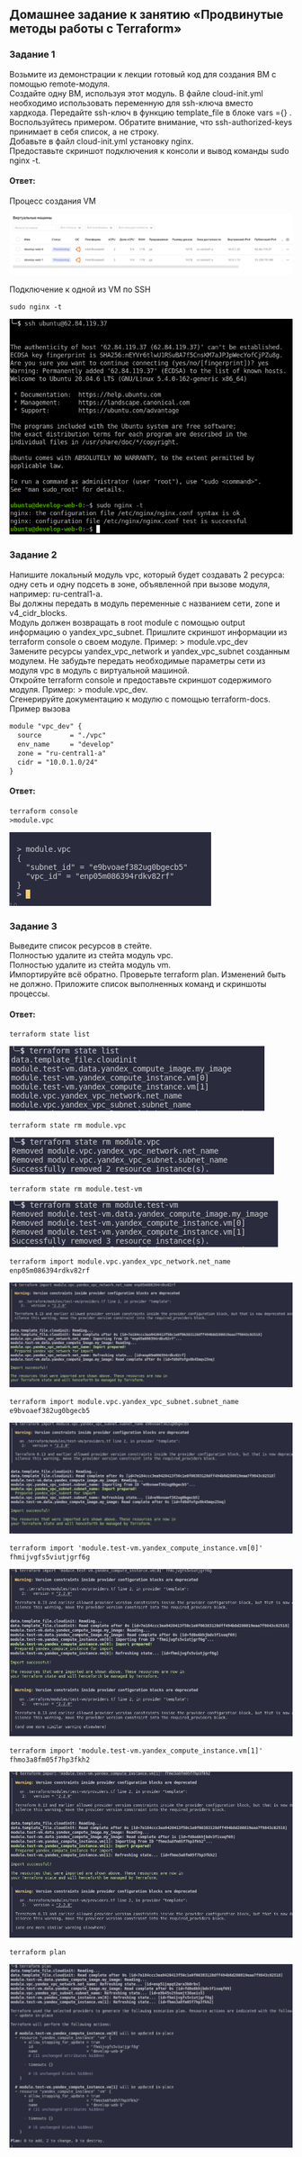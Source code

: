 ## Домашнее задание к занятию «Продвинутые методы работы с Terraform»  

### Задание 1  
Возьмите из демонстрации к лекции готовый код для создания ВМ с помощью remote-модуля.  
Создайте одну ВМ, используя этот модуль. В файле cloud-init.yml необходимо использовать переменную для ssh-ключа вместо хардкода. Передайте ssh-ключ в функцию template_file в блоке vars ={} . Воспользуйтесь примером. Обратите внимание, что ssh-authorized-keys принимает в себя список, а не строку.  
Добавьте в файл cloud-init.yml установку nginx.  
Предоставьте скриншот подключения к консоли и вывод команды sudo nginx -t.  

#### Ответ:  
Процесс создания VM  

![](https://github.com/networksuperman/netology_dev_ops/blob/main/ter-homeworks/04/img/ter-04_01.png)  

Подключение к одной из VM по SSH
```
sudo nginx -t
```
![](https://github.com/networksuperman/netology_dev_ops/blob/main/ter-homeworks/04/img/ter-04_02.png)  

### Задание 2  
Напишите локальный модуль vpc, который будет создавать 2 ресурса: одну сеть и одну подсеть в зоне, объявленной при вызове модуля, например: ru-central1-a.  
Вы должны передать в модуль переменные с названием сети, zone и v4_cidr_blocks.  
Модуль должен возвращать в root module с помощью output информацию о yandex_vpc_subnet. Пришлите скриншот информации из terraform console о своем модуле. Пример: > module.vpc_dev  
Замените ресурсы yandex_vpc_network и yandex_vpc_subnet созданным модулем. Не забудьте передать необходимые параметры сети из модуля vpc в модуль с виртуальной машиной.  
Откройте terraform console и предоставьте скриншот содержимого модуля. Пример: > module.vpc_dev.  
Сгенерируйте документацию к модулю с помощью terraform-docs.  
Пример вызова  
```
module "vpc_dev" {
  source       = "./vpc"
  env_name     = "develop"
  zone = "ru-central1-a"
  cidr = "10.0.1.0/24"
}
```

#### Ответ:  
```
terraform console
>module.vpc
```
![](https://github.com/networksuperman/netology_dev_ops/blob/main/ter-homeworks/04/img/ter-04_03.png)  


### Задание 3  
Выведите список ресурсов в стейте.  
Полностью удалите из стейта модуль vpc.  
Полностью удалите из стейта модуль vm.  
Импортируйте всё обратно. Проверьте terraform plan. Изменений быть не должно. Приложите список выполненных команд и скриншоты процессы.  

#### Ответ:  
```
terraform state list 
```
![](https://github.com/networksuperman/netology_dev_ops/blob/main/ter-homeworks/04/img/ter-04_04.png)  

```
terraform state rm module.vpc 
```
![](https://github.com/networksuperman/netology_dev_ops/blob/main/ter-homeworks/04/img/ter-04_05.png)  

```
terraform state rm module.test-vm
```
![](https://github.com/networksuperman/netology_dev_ops/blob/main/ter-homeworks/04/img/ter-04_06.png)  

```
terraform import module.vpc.yandex_vpc_network.net_name enp05m086394rdkv82rf
```
![](https://github.com/networksuperman/netology_dev_ops/blob/main/ter-homeworks/04/img/ter-04_07.png)  

```
terraform import module.vpc.yandex_vpc_subnet.subnet_name e9bvoaef382ug0bgecb5 
```
![](https://github.com/networksuperman/netology_dev_ops/blob/main/ter-homeworks/04/img/ter-04_08.png)  

```
terraform import 'module.test-vm.yandex_compute_instance.vm[0]' fhmijvgfs5viutjgrf6g
```
![](https://github.com/networksuperman/netology_dev_ops/blob/main/ter-homeworks/04/img/ter-04_09.png)  

```
terraform import 'module.test-vm.yandex_compute_instance.vm[1]' fhmo3a8fm05f7hp3fkh2
```
![](https://github.com/networksuperman/netology_dev_ops/blob/main/ter-homeworks/04/img/ter-04_10.png)  

```
terraform plan 
```
![](https://github.com/networksuperman/netology_dev_ops/blob/main/ter-homeworks/04/img/ter-04_11.png)  
